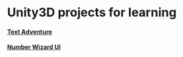 # Unity3D projects for learning #

#### [Text Adventure](Text%20Adventure/)
#### [Number Wizard UI](NumberWizardUI/)